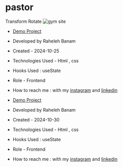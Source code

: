 # pastor
Transform Rotate
![gym site](https://github.com/user-attachments/assets/850d57b3-3cee-4157-be2a-7a5adb555103)

- [Demo Project](https://code-banu.github.io/Gym-website/)

- Developed by Raheleh Banam

- Created - 2024-10-25

- Technologies Used - Html , css 

- Hooks Used : useState 

- Role - Frontend
- How to reach me : with my [instagram](https://www.instagram.com/code_banu?igsh=MXdzZm9ucG1tODF0Yg==) and [linkedin](https://www.linkedin.com/in/raheleh-banam-344287230)

- [Demo Project](https://code-banu.github.io/Gym-website/)

- Developed by Raheleh Banam

- Created - 2024-10-30

- Technologies Used - Html , css 

- Hooks Used : useState 

- Role - Frontend
- How to reach me : with my [instagram](https://www.instagram.com/code_banu?igsh=MXdzZm9ucG1tODF0Yg==) and [linkedin](https://www.linkedin.com/in/raheleh-banam-344287230)
